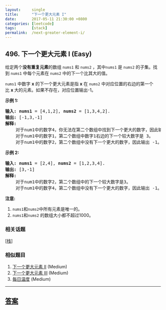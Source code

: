 ```yaml
---
layout:     single
title:      "下一个更大元素 I"
date:       2017-05-11 21:30:00 +0800
categories: [leetcode]
tags:       [stack]
permalink:  /next-greater-element-i/
---
```


## 496. 下一个更大元素 I (Easy)

<p>给定两个<strong>没有重复元素</strong>的数组&nbsp;<code>nums1</code> 和&nbsp;<code>nums2</code>&nbsp;，其中<code>nums1</code>&nbsp;是&nbsp;<code>nums2</code>&nbsp;的子集。找到&nbsp;<code>nums1</code>&nbsp;中每个元素在&nbsp;<code>nums2</code>&nbsp;中的下一个比其大的值。</p>

<p><code>nums1</code>&nbsp;中数字&nbsp;<strong>x</strong>&nbsp;的下一个更大元素是指&nbsp;<strong>x</strong>&nbsp;在&nbsp;<code>nums2</code>&nbsp;中对应位置的右边的第一个比&nbsp;<strong>x&nbsp;</strong>大的元素。如果不存在，对应位置输出-1。</p>

<p><strong>示例 1:</strong></p>

<pre>
<strong>输入:</strong> <strong>nums1</strong> = [4,1,2], <strong>nums2</strong> = [1,3,4,2].
<strong>输出:</strong> [-1,3,-1]
<strong>解释:</strong>
    对于num1中的数字4，你无法在第二个数组中找到下一个更大的数字，因此输出 -1。
    对于num1中的数字1，第二个数组中数字1右边的下一个较大数字是 3。
    对于num1中的数字2，第二个数组中没有下一个更大的数字，因此输出 -1。</pre>

<p><strong>示例 2:</strong></p>

<pre>
<strong>输入:</strong> <strong>nums1</strong> = [2,4], <strong>nums2</strong> = [1,2,3,4].
<strong>输出:</strong> [3,-1]
<strong>解释:</strong>
&nbsp;   对于num1中的数字2，第二个数组中的下一个较大数字是3。
    对于num1中的数字4，第二个数组中没有下一个更大的数字，因此输出 -1。
</pre>

<p><strong>注意:</strong></p>

<ol>
	<li><code>nums1</code>和<code>nums2</code>中所有元素是唯一的。</li>
	<li><code>nums1</code>和<code>nums2</code>&nbsp;的数组大小都不超过1000。</li>
</ol>

### 相关话题
  [[栈](https://github.com/openset/leetcode/tree/master/tag/stack/README.md)]

### 相似题目
  1. [下一个更大元素 II](/next-greater-element-ii) (Medium)
  1. [下一个更大元素 III](/next-greater-element-iii) (Medium)
  1. [每日温度](/daily-temperatures) (Medium)

---

## [答案](https://github.com/openset/leetcode/tree/master/problems/next-greater-element-i)
